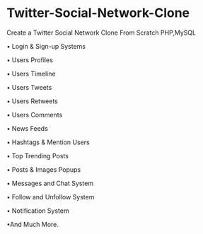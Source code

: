# Twitter-Social-Network-Clone
Create a Twitter Social Network Clone From Scratch PHP,MySQL

• Login & Sign-up Systems 

• Users Profiles

• Users Timeline

• Users Tweets

• Users Retweets

• Users Comments

• News Feeds

• Hashtags & Mention Users

• Top Trending Posts

• Posts & Images Popups

• Messages and Chat System

• Follow and Unfollow System

• Notification System

•And Much More.
